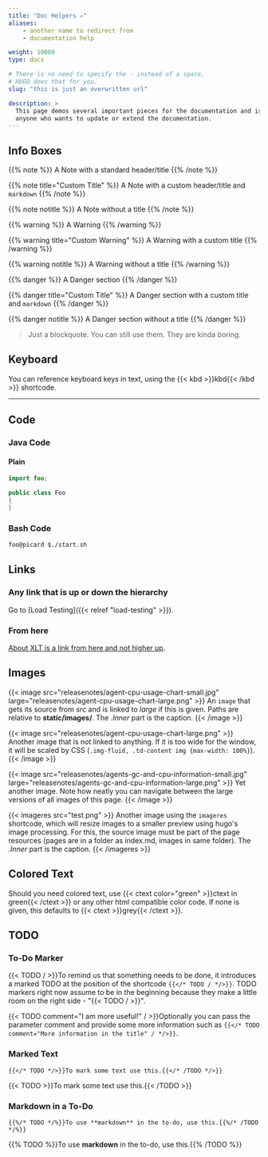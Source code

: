 ```yaml
---
title: "Doc Helpers ✍️"
aliases:
    - another name to redirect from
    - documentation help

weight: 10000
type: docs

# There is no need to specify the - instead of a space, 
# HUGO does that for you.
slug: "this is just an overwritten url"

description: >
  This page demos several important pieces for the documentation and is meant to support
  anyone who wants to update or extend the documentation.
---
```

## Info Boxes
{{% note %}}
A Note with a standard header/title
{{% /note %}}

{{% note title="Custom Title" %}}
A Note with a custom header/title and `markdown`
{{% /note %}}

{{% note notitle %}}
A Note without a title
{{% /note %}}

{{% warning %}}
A Warning
{{% /warning %}}

{{% warning title="Custom Warning" %}}
A Warning with a custom title
{{% /warning %}}

{{% warning notitle %}}
A Warning without a title
{{% /warning %}}

{{% danger %}}
A Danger section
{{% /danger %}}

{{% danger title="Custom Title" %}}
A Danger section with a custom title and `markdown`
{{% /danger %}}

{{% danger notitle %}}
A Danger section without a title
{{% /danger %}}

> Just a blockquote. You can still use them. They are kinda boring.

## Keyboard
You can reference keyboard keys in text, using the {{< kbd >}}kbd{{< /kbd >}} shortcode.

---
## Code

### Java Code
#### Plain

```java
import foo;

public class Foo
{
}
```

### Bash Code
```bash
foo@picard $./start.sh
```

## Links
### Any link that is up or down the hierarchy
Go to [Load Testing]({{< relref "load-testing" >}}).


### From here
[About XLT is a link from here and not higher up](../10-history).

## Images
{{< image src="releasenotes/agent-cpu-usage-chart-small.jpg" large="releasenotes/agent-cpu-usage-chart-large.png" >}}
An `image` that gets its source from *src* and is linked to *large* if this is given. Paths are relative to **static/images/**. The *.Inner* part is the caption.
{{< /image >}}

{{< image src="releasenotes/agent-cpu-usage-chart-large.png" >}}
Another image that is not linked to anything. If it is too wide for the window, it will be scaled by CSS (`.img-fluid, .td-content img {max-width: 100%}`). 
{{< /image >}}

{{< image src="releasenotes/agents-gc-and-cpu-information-small.jpg" large="releasenotes/agents-gc-and-cpu-information-large.png" >}}
Yet another image. Note how neatly you can navigate between the large versions of all images of this page.
{{< /image >}}

{{< imageres src="test.png" >}}
Another image using the `imageres` shortcode, which will resize images to a smaller preview using hugo's image processing. For this, the source image must be part of the page resources (pages are in a folder as index.md, images in same folder). The *.Inner* part is the caption.
{{< /imageres >}}

## Colored Text
Should you need colored text, use {{< ctext color="green" >}}ctext in green{{< /ctext >}} or any other html compatible color code. If none is given, this defaults to {{< ctext >}}grey{{< /ctext >}}.

## TODO
### To-Do Marker
{{< TODO / >}}To remind us that something needs to be done, it introduces a marked TODO at the position of the shortcode `{{</* TODO / */>}}`. TODO markers right now assume to be in the beginning because they make a little room on the right side - "{{< TODO / >}}".

{{< TODO comment="I am more useful!" / >}}Optionally you can pass the parameter comment and provide some more information such as `{{</* TODO comment="More information in the title" / */>}}`.

### Marked Text
```
{{</* TODO */>}}To mark some text use this.{{</* /TODO */>}}
```
{{< TODO >}}To mark some text use this.{{< /TODO >}}


### Markdown in a To-Do
```
{{%/* TODO */%}}To use **markdown** in the to-do, use this.{{%/* /TODO */%}}
```
{{% TODO %}}To use **markdown** in the to-do, use this.{{% /TODO %}}



